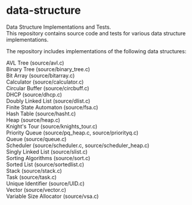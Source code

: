 # data-structure
Data Structure Implementations and Tests.<br>
This repository contains source code and tests for various data structure implementations.<br>


The repository includes implementations of the following data structures:<br>

AVL Tree (source/avl.c)<br>
Binary Tree (source/binary_tree.c)<br>
Bit Array (source/bitarray.c)<br>
Calculator (source/calculator.c)<br>
Circular Buffer (source/circbuff.c)<br>
DHCP (source/dhcp.c)<br>
Doubly Linked List (source/dlist.c)<br>
Finite State Automaton (source/fsa.c)<br>
Hash Table (source/hasht.c)<br>
Heap (source/heap.c)<br>
Knight's Tour (source/knights_tour.c)<br>
Priority Queue (source/pq_heap.c, source/priorityq.c)<br>
Queue (source/queue.c)<br>
Scheduler (source/scheduler.c, source/scheduler_heap.c)<br>
Singly Linked List (source/slist.c)<br>
Sorting Algorithms (source/sort.c)<br>
Sorted List (source/sortedlist.c)<br>
Stack (source/stack.c)<br>
Task (source/task.c)<br>
Unique Identifier (source/UID.c)<br>
Vector (source/vector.c)<br>
Variable Size Allocator (source/vsa.c)<br><br>